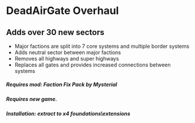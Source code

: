 # DeadAirGate Overhaul

## Adds over 30 new sectors
- Major factions are split into 7 core systems and multiple border systems
- Adds neutral sector between major factions
- Removes all highways and super highways
- Replaces all gates and provides increased connections between systems

##### Requires mod: Faction Fix Pack by Mysterial

##### Requires new game.

##### Installation: extract to x4 foundations\extensions
